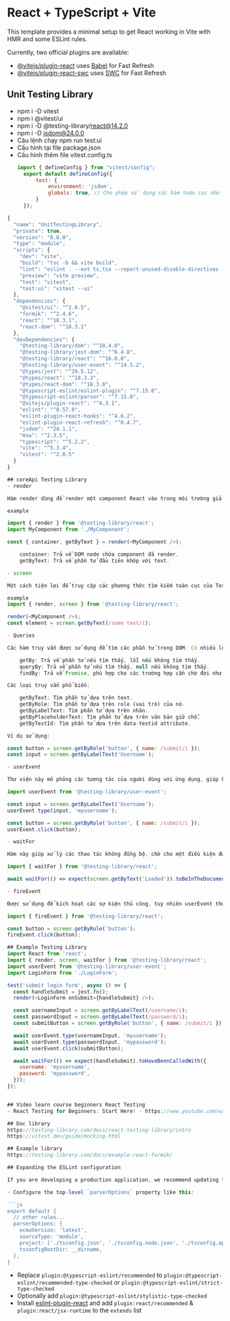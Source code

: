 # React + TypeScript + Vite

This template provides a minimal setup to get React working in Vite with HMR and some ESLint rules.

Currently, two official plugins are available:

- [@vitejs/plugin-react](https://github.com/vitejs/vite-plugin-react/blob/main/packages/plugin-react/README.md) uses [Babel](https://babeljs.io/) for Fast Refresh
- [@vitejs/plugin-react-swc](https://github.com/vitejs/vite-plugin-react-swc) uses [SWC](https://swc.rs/) for Fast Refresh

## Unit Testing Library
- npm i -D vitest
- npm i @vitest/ui
- npm i -D @testing-library/react@14.2.0
- npm i -D jsdom@24.0.0
- Câu lệnh chạy npm run test:ui
- Cấu hình tại file package.json
- Cấu hình thêm file vitest.config.ts
  ```js
  import { defineConfig } from "vitest/config";
    export default defineConfig({
        test: {
            environment: 'jsdom',
            globals: true, // Cho phép sử dụng các hàm toàn cục như `test`, `expect`
        }
    });
  
``` package.js
{
  "name": "UnitTestingLibrary",
  "private": true,
  "version": "0.0.0",
  "type": "module",
  "scripts": {
    "dev": "vite",
    "build": "tsc -b && vite build",
    "lint": "eslint . --ext ts,tsx --report-unused-disable-directives --max-warnings 0",
    "preview": "vite preview",
    "test": "vitest",
    "test:ui": "vitest --ui"
  },
  "dependencies": {
    "@vitest/ui": "^2.0.5",
    "formik": "^2.4.6",
    "react": "^18.3.1",
    "react-dom": "^18.3.1"
  },
  "devDependencies": {
    "@testing-library/dom": "^10.4.0",
    "@testing-library/jest-dom": "^6.4.8",
    "@testing-library/react": "^16.0.0",
    "@testing-library/user-event": "^14.5.2",
    "@types/jest": "^29.5.12",
    "@types/react": "^18.3.3",
    "@types/react-dom": "^18.3.0",
    "@typescript-eslint/eslint-plugin": "^7.15.0",
    "@typescript-eslint/parser": "^7.15.0",
    "@vitejs/plugin-react": "^4.3.1",
    "eslint": "^8.57.0",
    "eslint-plugin-react-hooks": "^4.6.2",
    "eslint-plugin-react-refresh": "^0.4.7",
    "jsdom": "^24.1.1",
    "msw": "^2.3.5",
    "typescript": "^5.2.2",
    "vite": "^5.3.4",
    "vitest": "^2.0.5"
  }
}

## coreApi Testing Library
- render

Hàm render dùng để render một component React vào trong môi trường giả lập để kiểm thử.

example

import { render } from '@testing-library/react';
import MyComponent from './MyComponent';

const { container, getByText } = render(<MyComponent />);

    container: Trả về DOM node chứa component đã render.
    getByText: Trả về phần tử đầu tiên khớp với text.

- screen

Một cách tiện lợi để truy cập các phương thức tìm kiếm toàn cục của Testing Library, giúp việc đọc mã dễ hiểu hơn.

example
import { render, screen } from '@testing-library/react';

render(<MyComponent />);
const element = screen.getByText(/some text/i);

- Queries

Các hàm truy vấn được sử dụng để tìm các phần tử trong DOM. Có nhiều loại truy vấn khác nhau:

    getBy: Trả về phần tử nếu tìm thấy, lỗi nếu không tìm thấy.
    queryBy: Trả về phần tử nếu tìm thấy, null nếu không tìm thấy.
    findBy: Trả về Promise, phù hợp cho các trường hợp cần chờ đợi như khi phần tử sẽ xuất hiện sau một thao tác không đồng bộ.

Các loại truy vấn phổ biến:

    getByText: Tìm phần tử dựa trên text.
    getByRole: Tìm phần tử dựa trên role (vai trò) của nó.
    getByLabelText: Tìm phần tử dựa trên nhãn.
    getByPlaceholderText: Tìm phần tử dựa trên văn bản giữ chỗ.
    getByTestId: Tìm phần tử dựa trên data-testid attribute.

Ví dụ sử dụng:

const button = screen.getByRole('button', { name: /submit/i });
const input = screen.getByLabelText('Username');

- userEvent

Thư viện này mô phỏng các tương tác của người dùng với ứng dụng, giúp kiểm thử các hành động như click, nhập liệu, và hơn thế nữa.

import userEvent from '@testing-library/user-event';

const input = screen.getByLabelText('Username');
userEvent.type(input, 'myusername');

const button = screen.getByRole('button', { name: /submit/i });
userEvent.click(button);

- waitFor

Hàm này giúp xử lý các thao tác không đồng bộ, chờ cho một điều kiện được thỏa mãn trước khi tiếp tục.

import { waitFor } from '@testing-library/react';

await waitFor(() => expect(screen.getByText('Loaded')).toBeInTheDocument());

- fireEvent

Được sử dụng để kích hoạt các sự kiện thủ công, tuy nhiên userEvent thường được khuyến khích hơn vì nó mô phỏng hành vi của người dùng một cách chính xác hơn.

import { fireEvent } from '@testing-library/react';

const button = screen.getByRole('button');
fireEvent.click(button);

## Example Testing Library
import React from 'react';
import { render, screen, waitFor } from '@testing-library/react';
import userEvent from '@testing-library/user-event';
import LoginForm from './LoginForm';

test('submit login form', async () => {
  const handleSubmit = jest.fn();
  render(<LoginForm onSubmit={handleSubmit} />);

  const usernameInput = screen.getByLabelText(/username/i);
  const passwordInput = screen.getByLabelText(/password/i);
  const submitButton = screen.getByRole('button', { name: /submit/i });

  await userEvent.type(usernameInput, 'myusername');
  await userEvent.type(passwordInput, 'mypassword');
  await userEvent.click(submitButton);

  await waitFor(() => expect(handleSubmit).toHaveBeenCalledWith({
    username: 'myusername',
    password: 'mypassword',
  }));
});


## Video learn course beginners React Testing
- React Testing for Beginners: Start Here! - https://www.youtube.com/watch?v=8Xwq35cPwYg

## Doc library
https://testing-library.com/docs/react-testing-library/intro
https://vitest.dev/guide/mocking.html

## Example library
https://testing-library.com/docs/example-react-formik/

## Expanding the ESLint configuration

If you are developing a production application, we recommend updating the configuration to enable type aware lint rules:

- Configure the top-level `parserOptions` property like this:

```js
export default {
  // other rules...
  parserOptions: {
    ecmaVersion: 'latest',
    sourceType: 'module',
    project: ['./tsconfig.json', './tsconfig.node.json', './tsconfig.app.json'],
    tsconfigRootDir: __dirname,
  },
}
```

- Replace `plugin:@typescript-eslint/recommended` to `plugin:@typescript-eslint/recommended-type-checked` or `plugin:@typescript-eslint/strict-type-checked`
- Optionally add `plugin:@typescript-eslint/stylistic-type-checked`
- Install [eslint-plugin-react](https://github.com/jsx-eslint/eslint-plugin-react) and add `plugin:react/recommended` & `plugin:react/jsx-runtime` to the `extends` list
